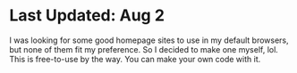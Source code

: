 # Last Updated: Aug 2
<p>I was looking for some good homepage sites to use in my default browsers, but none of them fit my preference. So I decided to make one myself, lol. This is free-to-use by the way. You can make your own code with it.</p>
